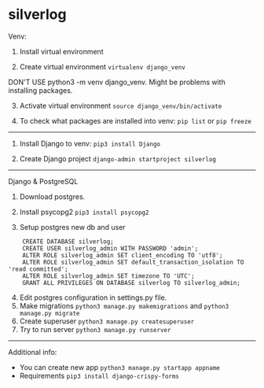 # silverlog
Venv:
1.	Install virtual environment

2. 	Create virtual environment
	```virtualenv django_venv```

DON'T USE	python3 -m venv django_venv. Might be problems with installing packages.

3.	Activate virtual environment
	```source django_venv/bin/activate```

4.	To check what packages are installed into venv:
	```pip list``` or ```pip freeze```
-------------------------------	

1.	Install Django to venv:
	```pip3 install Django```

2.	Create Django project
	```django-admin startproject silverlog```

--------------------------------
Django & PostgreSQL
1.	Download postgres.
2.	Install psycopg2
	```pip3 install psycopg2```
	
3.	Setup postgres new db and user
```
	CREATE DATABASE silverlog;
	CREATE USER silverlog_admin WITH PASSWORD 'admin';
	ALTER ROLE silverlog_admin SET client_encoding TO 'utf8';
	ALTER ROLE silverlog_admin SET default_transaction_isolation TO 'read committed';
	ALTER ROLE silverlog_admin SET timezone TO 'UTC';
	GRANT ALL PRIVILEGES ON DATABASE silverlog TO silverlog_admin;
  ```
4.	Edit postgres configuration in settings.py file.
5.	Make migrations
	```python3 manage.py makemigrations``` and ```python3 manage.py migrate```
5.	Create superuser
	```python3 manage.py createsuperuser```
6.	Try to run server ```python3 manage.py runserver```
--------------------------------
Additional info:

* You can create new app ```python3 manage.py startapp appname```
* Requirements ```pip3 install django-crispy-forms```
